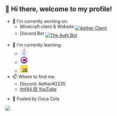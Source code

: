 ## 👋 Hi there, welcome to my profile!

- 🔨 I'm currently working on:
  * Minecraft client & Website <a href="https://aetherclient.com/" target="_blank"> <img src="https://aetherclient.com/images/ae_discord_logo.png" alt="Aether Client" width="25" height="25" align="middle"/> </a> 
  * Discord Bot <a href="https://discord.gg/EVmub9R" target="_blank"> <img src="https://aetherclient.com/images/favicon.png" alt="The Auth Bot" width="25" height="25" align="middle"/> </a>
* 🌱 I'm currently learning:
  * <a href="https://www.java.com" target="_blank"> <img src="https://raw.githubusercontent.com/devicons/devicon/master/icons/java/java-original.svg" alt="java" width="25" height="25"/> </a>
  * <a href="https://www.w3schools.com/cs/" target="_blank"> <img src="https://raw.githubusercontent.com/devicons/devicon/master/icons/csharp/csharp-original.svg" alt="csharp" width="25" height="25"/> </a>
  * <a href="https://developer.mozilla.org/en-US/docs/Web/JavaScript" target="_blank"> <img src="https://raw.githubusercontent.com/devicons/devicon/master/icons/javascript/javascript-original.svg" alt="javascript" width="25" height="25"/> </a>
* 📫 Where to find me:
  * Discord: Aether#2235
  * [Imf44 @ YouTube](https://www.youtube.com/channel/UCPN5_9n3syVvC0dAgaOvnig) 
- 🥤 Fueled by Coca Cola

<img src="https://github-readme-stats.vercel.app/api?username=imAETher&&show_icons=true&&count_private=true&title_color=df36d8&icon_color=bb2acf&text_color=05f0f7&bg_color=0,033e74,68004F&hide_border=true">

